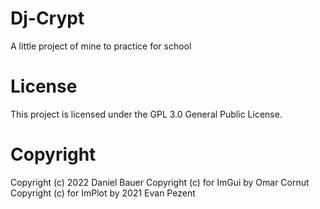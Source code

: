 # Dj-Crypt
A little project of mine to practice for school

# License
This project is licensed under the GPL 3.0 General Public License.

# Copyright
Copyright (c) 2022 Daniel Bauer
Copyright (c) for ImGui by Omar Cornut
Copyright (c) for ImPlot by 2021 Evan Pezent
